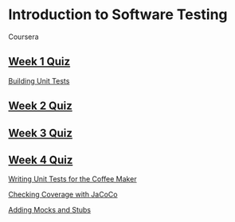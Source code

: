 # Introduction to Software Testing
Coursera
## [Week 1 Quiz](Week_1/)
[Building Unit Tests](Week_1/Building_Unit_Tests/DemoTest.java)
## [Week 2 Quiz](Week_2/)
## [Week 3 Quiz](Week_3/)
## [Week 4 Quiz](Week_4/)
[Writing Unit Tests for the Coffee Maker](Week_4/Writing_Unit_Tests_for_the_Coffee_Maker/CoffeeMakerTest.java)

[Checking Coverage with JaCoCo](Week_4/Checking_Coverage_with_JaCoCo/CoffeeMakerTest.java)

[Adding Mocks and Stubs](Week_4/Adding_Mocks_and_Stubs/CoffeeMakerTest.java)